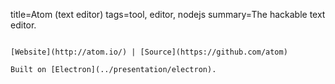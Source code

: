 title=Atom (text editor)
tags=tool, editor, nodejs
summary=The hackable text editor.
~~~~~~

[Website](http://atom.io/) | [Source](https://github.com/atom)

Built on [Electron](../presentation/electron).


